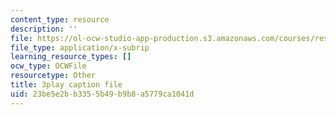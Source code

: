 ```yaml
---
content_type: resource
description: ''
file: https://ol-ocw-studio-app-production.s3.amazonaws.com/courses/res-ll-005-mathematics-of-big-data-and-machine-learning-january-iap-2020/23be5e2bb3355b49b9b8a5779ca1041d_WkYdi40yNwY.vtt
file_type: application/x-subrip
learning_resource_types: []
ocw_type: OCWFile
resourcetype: Other
title: 3play caption file
uid: 23be5e2b-b335-5b49-b9b8-a5779ca1041d
---
```

